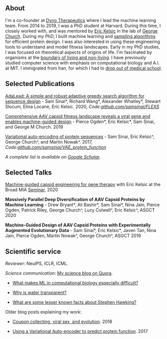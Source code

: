 
## About
I'm a co-founder at [Dyno Therapeutics](http://www.dynotx.com) where I lead the machine learning team. From 2014 to 2019, I was a PhD student at Harvard. During this time, I closely worked with, and was mentored by [Eric Kelsic](https://www.linkedin.com/in/kelsic) in the lab of [George Church](http://arep.med.harvard.edu/). During my PhD, I built machine learning and [sampling algorithms](https://arxiv.org/abs/2010.10614) for efficient protein design.  I was also interested in using these engineering tools to understand and model fitness landscapes. Early in my PhD studies, I was focused on theoretical aspects of origins of life. I'm fascinated by organisms at the [boundary of living and non-living](https://www.forbes.com/sites/quora/2016/10/10/what-did-the-earliest-life-on-earth-look-like/?sh=4320acea6f26). I have previously studied computer science with emphasis on computational biology and A.I. at MIT. I immigrated from Iran, for which I had to [drop out of medical school](https://qz.com/343467/why-i-became-a-computer-scientist-instead-of-a-doctor/).

## Selected Publications

[AdaLead: A simple and robust adaptive greedy search algorithm for sequence design](https://arxiv.org/abs/2010.02141) - Sam Sinai\*, Richard Wang\*, Alexander Whatley\*, Stewart Slocum, Elina Locane, Eric Kelsic. 2020, *Code:[github.com/samsinai/FLEXS](https://github.com/samsinai/FLEXS)*

[Comprehensive AAV capsid fitness landscape reveals a viral gene and enables machine-guided design](https://www.ncbi.nlm.nih.gov/pmc/articles/PMC7197022/) - Pierce Ogden\*, Eric Kelsic\*, Sam Sinai, and George M Church. 2019 

[Variational auto-encoding of protein sequences](https://arxiv.org/pdf/1712.03346.pdf) - Sam Sinai, Eric Kelsic^, George Church^, and Martin Nowak^. 2017, *Code:[github.com/samsinai/VAE_protein_function](https://github.com/samsinai/VAE_protein_function)*

*A complete list is available on [Google Scholar](https://scholar.google.com/citations?user=4k0EcsIAAAAJ&hl=en)*. 

## Selected Talks

[Machine-guided capsid engineering for gene therapy](https://www.youtube.com/watch?v=QLURMsm72cE) with Eric Kelsic at the Broad MIA [Seminar](https://www.broadinstitute.org/talks/spring-2021/mia), 2020

**Massively Parallel Deep Diversification of AAV Capsid Proteins by Machine Learning** - Drew Bryant\*, Ali Bashir\*, Sam Sinai\*, Nina Jain, Pierce Ogden, Patrick Riley, George Church^, Lucy Colwell^, Eric Kelsic^, ASGCT 2020

**Machine-Guided Design of AAV Capsid Proteins with Experimentally Augmented Evolutionary Data** - Sam Sinai\*, Eric Kelsic\*, Javen Tan, Nina Jain, Pierce Ogden, Martin Nowak^, George Church^, ASGCT 2019

## Scientific service

*Reviewer*:  NeuIPS, ICLR, ICML. 

*Science communication*: [My science blog on Quora](https://www.quora.com/q/darwinsvr). 

- [What makes ML in computational biology especially difficult?](https://qr.ae/Tcnowc)

- [Why is water transparent?](https://qr.ae/pNmkdR)

- [What are some lesser known facts about Stephen Hawking?](https://qr.ae/pNmkdP)

Older blog posts explaining my work:
- [Coupon collecting, viral sex, and evolution](_posts/2018-03-29-Coupon-collecting,-viral-sex,-and-evolution.markdown). 2018

- [Using a Variational Auto-encoder to predict protein function](_posts/2017-08-14-Using-a-Variational-Autoencoder-to-predict-protein-function.markdown). 2017







